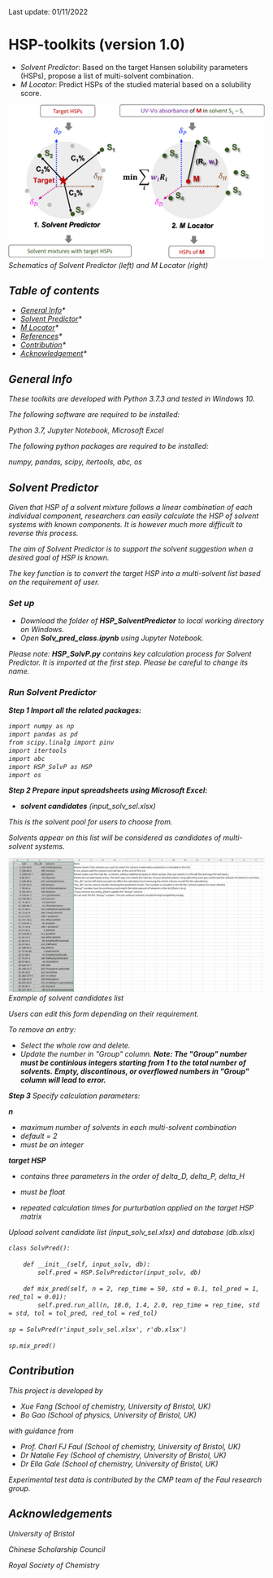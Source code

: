 Last update: 01/11/2022

# HSP-toolkits (version 1.0)

* *Solvent Predictor*: Based on the target Hansen solubility parameters (HSPs), propose a list of multi-solvent combination.
* *M Locator*: Predict HSPs of the studied material based on a solubility score.

<p>
<img src="https://github.com/xueannafang/hsp-toolkits/blob/main/figs/HSP_toolkit_scheme.png" width=1000>
<em> Schematics of Solvent Predictor (left) and M Locator (right) <em>
 </p>
 
## Table of contents
* [General Info](#general-info)*
* [*Solvent Predictor*](#solv_pred)*
* [*M Locator*](#m_loc)*
* [References](#ref)*
* [Contribution](#contri)*
* [Acknowledgement](#ack)*

## General Info

These toolkits are developed with Python 3.7.3 and tested in Windows 10.

The following software are required to be installed:

*Python 3.7, Jupyter Notebook, Microsoft Excel*

The following python packages are required to be installed:

*numpy, pandas, scipy, itertools, abc, os*

## *Solvent Predictor*

Given that HSP of a solvent mixture follows a linear combination of each individual component, researchers can easily calculate the HSP of solvent systems with known components. It is however much more difficult to reverse this process.

The aim of *Solvent Predictor* is to support the solvent suggestion when a desired goal of HSP is known.

The key function is to convert the target HSP into a multi-solvent list based on the requirement of user.

### Set up

- Download the folder of **HSP_SolventPredictor** to local working directory on Windows.
- Open **Solv_pred_class.ipynb** using Jupyter Notebook.

*Please note: **HSP_SolvP.py** contains key calculation process for *Solvent Predictor*. It is imported at the first step. Please be careful to change its name.*
 
### Run *Solvent Predictor*

**Step 1 Import all the related packages:**

```
import numpy as np
import pandas as pd
from scipy.linalg import pinv
import itertools
import abc
import HSP_SolvP as HSP
import os
```

**Step 2 Prepare input spreadsheets using Microsoft Excel:**

- **solvent candidates** (input_solv_sel.xlsx)

 This is the solvent pool for users to choose from.
 
 Solvents appear on this list will be considered as candidates of multi-solvent systems.

 <p>
  <img src=https://github.com/xueannafang/hsp-toolkits/blob/main/figs/input_solv_sel_example.png>
  <em>Example of solvent candidates list<em>
 </p> 


   Users can edit this form depending on their requirement.
   
   *To remove an entry*:
   - Select the whole row and delete.
   - Update the number in "Group" column.
   **Note: The "Group" number must be continious integers starting from 1 to the total number of solvents.**
   **Empty, discontinous, or overflowed numbers in "Group" column will lead to error.**


**Step 3**
Specify calculation parameters:

**n**
- maximum number of solvents in each multi-solvent combination
- default = 2
- must be an integer

**target HSP**
- contains three parameters in the order of delta_D, delta_P, delta_H
- must be float



- repeated calculation times for purturbation applied on the target HSP matrix


Upload solvent candidate list (input_solv_sel.xlsx) and database (db.xlsx)

```
class SolvPred():
    
    def __init__(self, input_solv, db):
        self.pred = HSP.SolvPredictor(input_solv, db)

    def mix_pred(self, n = 2, rep_time = 50, std = 0.1, tol_pred = 1, red_tol = 0.01):
        self.pred.run_all(n, 18.0, 1.4, 2.0, rep_time = rep_time, std = std, tol = tol_pred, red_tol = red_tol)

sp = SolvPred(r'input_solv_sel.xlsx', r'db.xlsx')

sp.mix_pred()

```


## Contribution
This project is developed by
- Xue Fang (School of chemistry, University of Bristol, UK)
- Bo Gao (School of physics, University of Bristol, UK)

with guidance from
- Prof. Charl FJ Faul (School of chemistry, University of Bristol, UK)
- Dr Natalie Fey (School of chemistry, University of Bristol, UK)
- Dr Ella Gale (School of chemistry, University of Bristol, UK)

Experimental test data is contributed by the CMP team of the Faul research group.

## Acknowledgements

University of Bristol

Chinese Scholarship Council

Royal Society of Chemistry
